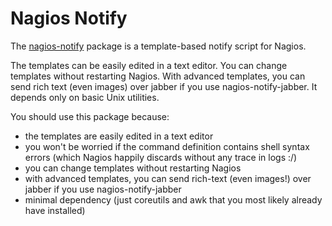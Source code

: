 # Nagios Notify

The [nagios-notify] package is a template-based notify script for Nagios.

The templates can be easily edited in a text editor. You can change templates
without restarting Nagios. With advanced templates, you can send rich text
(even images) over jabber if you use nagios-notify-jabber. It depends only on
basic Unix utilities.

[nagios-notify]: https://github.com/glensc/nagios-notify

You should use this package because:

- the templates are easily edited in a text editor
- you won't be worried if the command definition contains shell syntax errors
  (which Nagios happily discards without any trace in logs :/)
- you can change templates without restarting Nagios
- with advanced templates, you can send rich-text (even images!) over jabber if
  you use nagios-notify-jabber
- minimal dependency (just coreutils and awk that you most likely already have
  installed)
